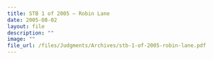 ```yaml
---
title: STB 1 of 2005 – Robin Lane
date: 2005-08-02
layout: file
description: ""
image: ""
file_url: /files/Judgments/Archives/stb-1-of-2005-robin-lane.pdf
---
```


